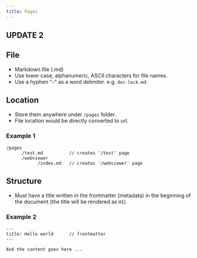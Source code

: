 ```yaml
---
title: Pages
---
```


## UPDATE 2

## File

* Markdown file (.md)
* Use lower case, alphanumeric, ASCII characters for file names.
* Use a hyphen "-" as a word delimiter. e.g. `doc-lock.md`.

## Location

* Store them anywhere under `/pages` folder.
* File location would be directly converted to url.

### Example 1

```
/pages
      /test.md          // creates '/test' page
      /webviewer
            /index.md   // creates '/webviewer' page
```

## Structure

* Must have a title written in the frontmatter (metadata) in the beginning of the document (the title will be rendered as `H1`).

### Example 2

```
---
title: Hello world      // frontmatter
---

And the content goes here ...
``` 